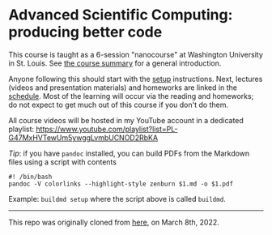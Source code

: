 # Advanced Scientific Computing: producing better code

This course is taught as a 6-session "nanocourse" at Washington University in St. Louis.
See [the course summary](summary_and_syllabus.md) for a general introduction.

Anyone following this should start with the [setup](setup.md) instructions.
Next, lectures (videos and presentation materials) and homeworks are linked in the [schedule](schedule/schedule_2021.md).
Most of the learning will occur via the reading and homeworks; do not expect to get much out of this course if you don't do them.

All course videos will be hosted in my YouTube account in a dedicated playlist: https://www.youtube.com/playlist?list=PL-G47MxHVTewUm5ywggLvmbUCNOD2RbKA

*Tip*: if you have `pandoc` installed, you can build PDFs from the
Markdown files using a script with contents

    #! /bin/bash
    pandoc -V colorlinks --highlight-style zenburn $1.md -o $1.pdf

Example: `buildmd setup` where the script above is called `buildmd`.

---

This repo was originally cloned from [here](https://github.com/timholy/AdvancedScientificComputing), on March 8th, 2022.

